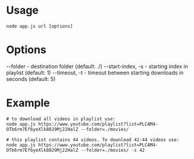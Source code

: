 # Usage

```
node app.js url [options]
```


# Options

--folder 			- destination folder (default: ./)
--start-index, -s 	- starting index in playlist (default: 1)
--timeout, -t 		- timeout between starting downloads in seconds (default: 5)


# Example 

```
# to download all videos in playlist use:
node app.js https://www.youtube.com/playlist?list=PLCAM4-OTb6rm7Ef6yeXlk8829Mj22HalZ --folder=./movies/

# this playlist contains 44 videos. To download 42-44 videos use:
node app.js https://www.youtube.com/playlist?list=PLCAM4-OTb6rm7Ef6yeXlk8829Mj22HalZ --folder=./movies/ -s 42
```